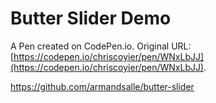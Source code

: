 # Butter Slider Demo

A Pen created on CodePen.io. Original URL: [https://codepen.io/chriscoyier/pen/WNxLbJJ](https://codepen.io/chriscoyier/pen/WNxLbJJ).

https://github.com/armandsalle/butter-slider